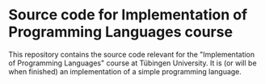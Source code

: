 # Source code for Implementation of Programming Languages course

This repository contains the source code relevant for the
"Implementation of Programming Languages" course at Tübingen
University. It is (or will be when finished) an implementation of
a simple programming language.
